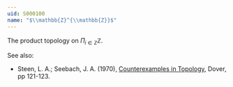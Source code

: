 ```yaml
---
uid: S000100
name: "$\\mathbb{Z}^{\\mathbb{Z}}$"
---
```

The product topology on $\Pi_{i \in \mathbb{Z}} \mathbb{Z}$.

See also:

* Steen, L. A.; Seebach, J. A. (1970), [Counterexamples in Topology](http://books.google.com/books/about/Counterexamples_in_Topology.html?id=DkEuGkOtSrUC), Dover, pp 121-123.

